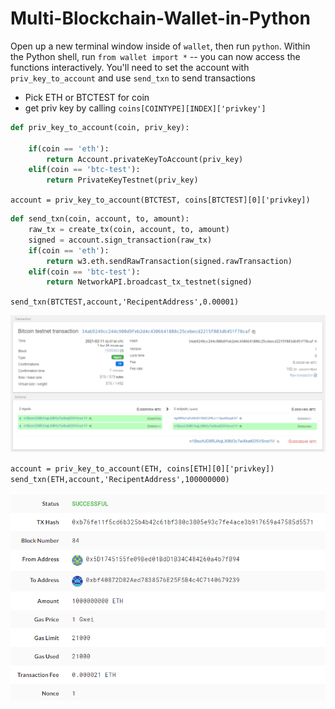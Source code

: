 # Multi-Blockchain-Wallet-in-Python

Open up a new terminal window inside of `wallet`,
then run `python`. Within the Python shell, run `from wallet import *` -- you can now access the functions interactively.
You'll need to set the account with  `priv_key_to_account` and use `send_txn` to send transactions

- Pick ETH or BTCTEST for coin
- get priv key by calling `coins[COINTYPE][INDEX]['privkey']`

```python
def priv_key_to_account(coin, priv_key):

    if(coin == 'eth'):
        return Account.privateKeyToAccount(priv_key)
    elif(coin == 'btc-test'):
        return PrivateKeyTestnet(priv_key)

```

`account = priv_key_to_account(BTCTEST, coins[BTCTEST][0]['privkey])`

```python
def send_txn(coin, account, to, amount):
    raw_tx = create_tx(coin, account, to, amount)
    signed = account.sign_transaction(raw_tx)
    if(coin == 'eth'):
        return w3.eth.sendRawTransaction(signed.rawTransaction)
    elif(coin == 'btc-test'):
        return NetworkAPI.broadcast_tx_testnet(signed)
```

`send_txn(BTCTEST,account,'RecipentAddress',0.00001)`

![BTCTEST](screenshots/BTCTEST.PNG)

`account = priv_key_to_account(ETH, coins[ETH][0]['privkey])`
`send_txn(ETH,account,'RecipentAddress',100000000)`

![ETH](screenshots/ETH.PNG)